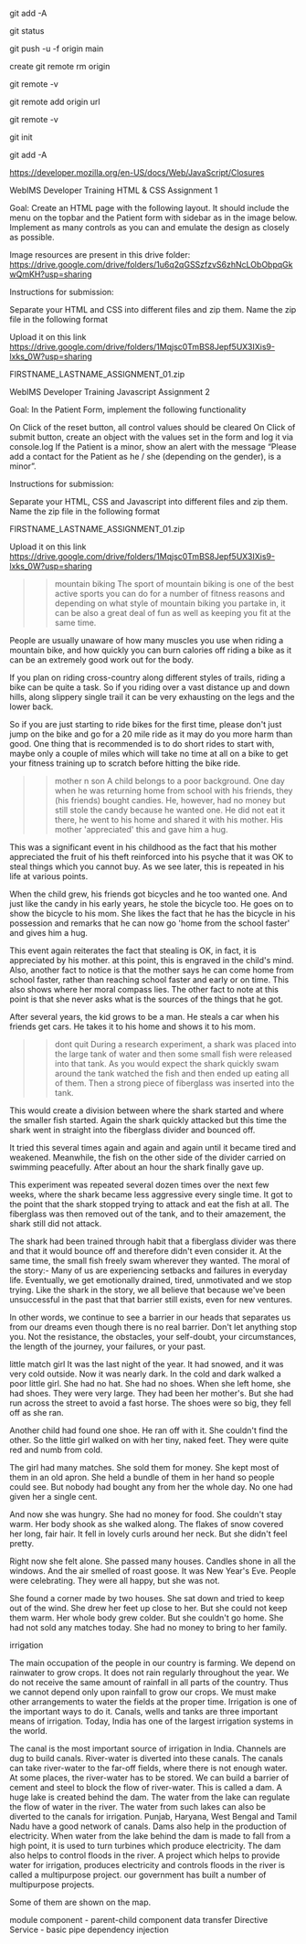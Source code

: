 git add -A

git status

git push -u -f origin main


create
git remote rm origin

git remote -v

git remote add origin url

git remote -v

git init

git add -A

https://developer.mozilla.org/en-US/docs/Web/JavaScript/Closures

WebIMS Developer Training HTML & CSS Assignment 1

Goal: Create an HTML page with the following layout. It should include the menu on the topbar and the Patient form with sidebar as in the image below. Implement as many controls as you can and emulate the design as closely as possible.

Image resources are present in this drive folder: https://drive.google.com/drive/folders/1u6q2qGSSzfzvS6zhNcLObObpqGkwQmKH?usp=sharing

Instructions for submission:

Separate your HTML and CSS into different files and zip them. Name the zip file in the following format

Upload it on this link https://drive.google.com/drive/folders/1Mqjsc0TmBS8Jepf5UX3IXis9-lxks_0W?usp=sharing

FIRSTNAME_LASTNAME_ASSIGNMENT_01.zip

WebIMS Developer Training Javascript Assignment 2

Goal: In the Patient Form, implement the following functionality

On Click of the reset button, all control values should be cleared On Click of submit button, create an object with the values set in the form and log it via console.log If the Patient is a minor, show an alert with the message “Please add a contact for the Patient as he / she (depending on the gender), is a minor”.

Instructions for submission:

Separate your HTML, CSS and Javascript into different files and zip them. Name the zip file in the following format

FIRSTNAME_LASTNAME_ASSIGNMENT_01.zip

Upload it on this link https://drive.google.com/drive/folders/1Mqjsc0TmBS8Jepf5UX3IXis9-lxks_0W?usp=sharing

>>mountain biking
The sport of mountain biking is one of the best active sports you can do for a number of fitness reasons and depending on what
style of mountain biking you partake in, it can be also a great deal of fun as well as keeping you fit at the same time.

People are usually unaware of how many muscles you use when riding a mountain bike, and how quickly you can burn calories
off riding a bike as it can be an extremely good work out for the body.

If you plan on riding cross-country along different styles of trails, riding a bike can be quite a task. So if you riding over a vast
distance up and down hills, along slippery single trail it can be very exhausting on the legs and the lower back.

So if you are just starting to ride bikes for the first time, please don't just jump on the bike and go for a 20 mile ride as it may do
you more harm than good. One thing that is recommended is to do short rides to start with, maybe only a couple of miles which
will take no time at all on a bike to get your fitness training up to scratch before hitting the bike ride.

>>mother n son
A child belongs to a poor background. One day when he was returning home from school with his friends, they (his friends)
bought candies. He, however, had no money but still stole the candy because he wanted one. He did not eat it there, he went to
his home and shared it with his mother. His mother 'appreciated' this and gave him a hug.

This was a significant event in his childhood as the fact that his mother appreciated the fruit of his theft reinforced into his psyche
that it was OK to steal things which you cannot buy. As we see later, this is repeated in his life at various points.

When the child grew, his friends got bicycles and he too wanted one. And just like the candy in his early years, he stole the bicycle
too. He goes on to show the bicycle to his mom. She likes the fact that he has the bicycle in his possession and remarks that he
can now go 'home from the school faster' and gives him a hug.

This event again reiterates the fact that stealing is OK, in fact, it is appreciated by his mother. at this point, this is engraved in the
child's mind. Also, another fact to notice is that the mother says he can come home from school faster, rather than reaching
school faster and early or on time. This also shows where her moral compass lies. The other fact to note at this point is that she
never asks what is the sources of the things that he got.

After several years, the kid grows to be a man. He steals a car when his friends get cars. He takes it to his home and shows it to his
mom.

>>dont quit
During a research experiment, a shark was placed into the large tank of water and then some small fish were released into that
tank. As you would expect the shark quickly swam around the tank watched the fish and then ended up eating all of them. Then a
strong piece of fiberglass was inserted into the tank.

This would create a division between where the shark started and where the smaller fish started. Again the shark quickly
attacked but this time the shark went in straight into the fiberglass divider and bounced off.

It tried this several times again and again and again until it became tired and weakened. Meanwhile, the fish on the other side of
the divider carried on swimming peacefully. After about an hour the shark finally gave up.

This experiment was repeated several dozen times over the next few weeks, where the shark became less aggressive every single
time. It got to the point that the shark stopped trying to attack and eat the fish at all. The fiberglass was then removed out of the
tank, and to their amazement, the shark still did not attack.

The shark had been trained through habit that a fiberglass divider was there and that it would bounce off and therefore didn't
even consider it. At the same time, the small fish freely swam wherever they wanted.
The moral of the story:-
Many of us are experiencing setbacks and failures in everyday life. Eventually, we get emotionally drained, tired, unmotivated
and we stop trying. Like the shark in the story, we all believe that because we've been unsuccessful in the past that that barrier
still exists, even for new ventures.

In other words, we continue to see a barrier in our heads that separates us from our dreams even though there is no real barrier.
Don't let anything stop you. Not the resistance, the obstacles, your self-doubt, your circumstances, the length of the journey, your
failures, or your past.

little match girl
It was the last night of the year. It had snowed, and it was very cold outside. Now it was nearly dark. In the cold and dark walked a
poor little girl. She had no hat. She had no shoes. When she left home, she had shoes. They were very large. They had been her
mother's. But she had run across the street to avoid a fast horse. The shoes were so big, they fell off as she ran.

Another child had found one shoe. He ran off with it. She couldn't find the other. So the little girl walked on with her tiny, naked
feet. They were quite red and numb from cold.

The girl had many matches. She sold them for money. She kept most of them in an old apron. She held a bundle of them in her
hand so people could see. But nobody had bought any from her the whole day. No one had given her a single cent.

And now she was hungry. She had no money for food. She couldn't stay warm. Her body shook as she walked along. The flakes of
snow covered her long, fair hair. It fell in lovely curls around her neck. But she didn't feel pretty.

Right now she felt alone. She passed many houses. Candles shone in all the windows. And the air smelled of roast goose. It was
New Year's Eve. People were celebrating. They were all happy, but she was not.

She found a corner made by two houses. She sat down and tried to keep out of the wind. She drew her feet up close to her. But
she could not keep them warm. Her whole body grew colder. But she couldn't go home. She had not sold any matches today. She
had no money to bring to her family.

irrigation

The main occupation of the people in our country is farming. We depend on rainwater to grow crops. It does not rain regularly
throughout the year. We do not receive the same amount of rainfall in all parts of the country. Thus we cannot depend only upon
rainfall to grow our crops. We must make other arrangements to water the fields at the proper time. Irrigation is one of the
important ways to do it. Canals, wells and tanks are three important means of irrigation. Today, India has one of the largest
irrigation systems in the world.

The canal is the most important source of irrigation in India. Channels are dug to build canals. River-water is diverted into these
canals. The canals can take river-water to the far-off fields, where there is not enough water. At some places, the river-water has
to be stored. We can build a barrier of cement and steel to block the flow of river-water. This is called a dam. A huge lake is
created behind the dam. The water from the lake can regulate the flow of water in the river. The water from such lakes can also be
diverted to the canals for irrigation. Punjab, Haryana, West Bengal and Tamil Nadu have a good network of canals. Dams also
help in the production of electricity. When water from the lake behind the dam is made to fall from a high point, it is used to turn
turbines which produce electricity. The dam also helps to control floods in the river. A project which helps to provide water for
irrigation, produces electricity and controls floods in the river is called a multipurpose project. our government has built a
number of multipurpose projects.

Some of them are shown on the map. 

module
component - parent-child component data transfer
Directive
Service - basic
pipe
dependency injection

